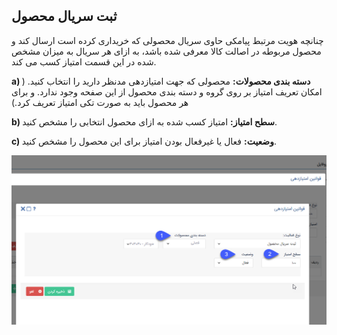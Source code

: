 ## ثبت سریال محصول 



  چنانچه هویت مرتبط پیامکی حاوی سریال محصولی که خریداری کرده است ارسال کند و محصول مربوطه در اصالت کالا معرفی شده باشد، به ازای هر سریال به میزان مشخص شده در این قسمت امتیاز کسب می کند.

**a) دسته بندی محصولات:** محصولی که جهت امتیازدهی مدنظر دارید را انتخاب کنید. ( امکان تعریف امتیاز بر روی گروه و دسته بندی محصول از این صفحه وجود ندارد. و برای هر محصول باید به صورت تکی امتیاز تعریف کرد.)

**b) سطح امتیاز:** امتیاز کسب شده به ازای محصول انتخابی را مشخص کنید.

**c) وضعیت:** فعال یا غیرفعال بودن امتیاز برای این محصول را مشخص کنید.

![](editprofile2.png)

